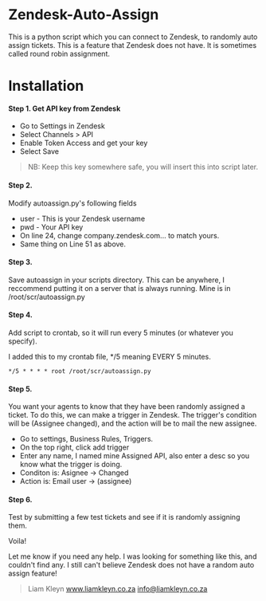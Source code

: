 # Zendesk-Auto-Assign
This is a python script which you can connect to Zendesk, to randomly auto assign tickets. This is a feature that Zendesk does not have. It is sometimes called round robin assignment.


# Installation

#### Step 1. Get API key from Zendesk
- Go to Settings in Zendesk
- Select Channels > API
- Enable Token Access and get your key
- Select Save

> NB: Keep this key somewhere safe, you will insert this into script later.

#### Step 2.

Modify autoassign.py's following fields

- user - This is your Zendesk username
- pwd - Your API key
 - On line 24, change company.zendesk.com... to match yours.
 - Same thing on Line 51 as above.

 #### Step 3. 
 
 Save autoassign in your scripts directory. This can be anywhere, I reccommend putting it on a server that is always running. Mine is in /root/scr/autoassign.py
 
 #### Step 4. 
 
 Add script to crontab, so it will run every 5 minutes (or whatever you specify).
 
 I added this to my crontab file, */5 meaning EVERY 5 minutes.
 
 ```
 */5 * * * * root /root/scr/autoassign.py
 ```
 
 #### Step 5.
 
 You want your agents to know that they have been randomly assigned a ticket. To do this, we can make a trigger in Zendesk. The trigger's condition will be (Assignee changed), and the action will be to mail the new assignee.
 
 - Go to settings, Business Rules, Triggers.
 - On the top right, click add trigger
 - Enter any name, I named mine Assigned API, also enter a desc so you know what the trigger is doing.
 - Conditon is: Asignee -> Changed
 - Action is: Email user -> (assignee)
 
 
#### Step 6. 

Test by submitting a few test tickets and see if it is randomly assigning them.

Voila!

Let me know if you need any help. I was looking for something like this, and couldn't find any. I still can't believe Zendesk does not have a random auto assign feature!


>Liam Kleyn
>www.liamkleyn.co.za
>info@liamkleyn.co.za
 



  
